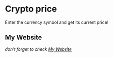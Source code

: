 # Crypto price

Enter the currency symbol and get its current price!

## My Website

*don't forget to check [My Website](https://mortezashoeibi.github.io)*
